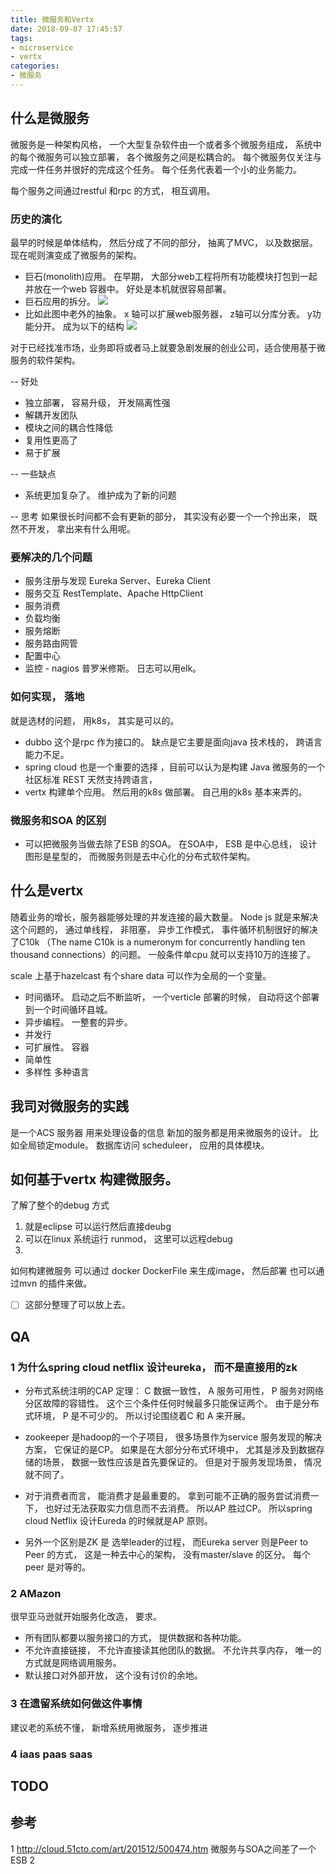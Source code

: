 ```yaml
---
title: 微服务和Vertx
date: 2018-09-07 17:45:57
tags: 
- microservice
- vertx
categories: 
- 微服务
---
```


## 什么是微服务

微服务是一种架构风格， 一个大型复杂软件由一个或者多个微服务组成， 系统中的每个微服务可以独立部署， 各个微服务之间是松耦合的。 每个微服务仅关注与完成一件任务并很好的完成这个任务。 每个任务代表着一个小的业务能力。 

每个服务之间通过restful 和rpc 的方式， 相互调用。 

<!-- more -->

### 历史的演化
最早的时候是单体结构， 然后分成了不同的部分， 抽离了MVC， 以及数据层。 
现在呢则演变成了微服务的架构。 
- 巨石(monolith)应用。 在早期， 大部分web工程将所有功能模块打包到一起并放在一个web 容器中。 好处是本机就很容易部署。 
- 巨石应用的拆分。 
![](123.jpg)
- 比如此图中老外的抽象。 x 轴可以扩展web服务器， z轴可以分库分表。 y功能分开。 
成为以下的结构
![](234.jpg)


对于已经找准市场，业务即将或者马上就要急剧发展的创业公司，适合使用基于微服务的软件架构。

--  好处 
- 独立部署， 容易升级， 开发隔离性强
- 解耦开发团队
- 模块之间的耦合性降低
- 复用性更高了
- 易于扩展

-- 一些缺点
- 系统更加复杂了。 维护成为了新的问题


-- 思考
如果很长时间都不会有更新的部分， 其实没有必要一个一个拎出来， 既然不开发， 拿出来有什么用呢。 

### 要解决的几个问题
- 服务注册与发现    Eureka Server、Eureka Client
- 服务交互  RestTemplate、Apache HttpClient
- 服务消费  
- 负载均衡  
- 服务熔断
- 服务路由网管
- 配置中心
- 监控  - nagios 普罗米修斯。 日志可以用elk。 

### 如何实现， 落地
就是选材的问题， 用k8s， 其实是可以的。 
- dubbo 这个是rpc 作为接口的。 缺点是它主要是面向java 技术栈的， 跨语言能力不足。 
- spring cloud 也是一个重要的选择  ，目前可以认为是构建 Java 微服务的一个社区标准
REST 天然支持跨语言， 
- vertx 构建单个应用。 然后用的k8s 做部署。 自己用的k8s 基本来弄的。 

### 微服务和SOA 的区别
- 可以把微服务当做去除了ESB 的SOA。 在SOA中， ESB 是中心总线， 设计图形是星型的， 而微服务则是去中心化的分布式软件架构。 

## 什么是vertx

随着业务的增长，服务器能够处理的并发连接的最大数量。 
Node js 就是来解决这个问题的， 通过单线程， 非阻塞， 异步工作模式， 事件循环机制很好的解决了C10k （The name C10k is a numeronym for concurrently handling ten thousand connections）的问题。 一般条件单cpu 就可以支持10万的连接了。 

scale 上基于hazelcast 有个share data 可以作为全局的一个变量。 

- 时间循环。 启动之后不断监听， 一个verticle 部署的时候， 自动将这个部署到一个时间循环县城。 
- 异步编程。 一整套的异步。 
- 并发行
- 可扩展性。 容器
- 简单性
- 多样性 多种语言

## 我司对微服务的实践

是一个ACS 服务器 用来处理设备的信息
新加的服务都是用来微服务的设计。 比如全局锁定module。 数据库访问
scheduleer， 应用的具体模块。 

## 如何基于vertx 构建微服务。 

了解了整个的debug 方式
1. 就是eclipse 可以运行然后直接deubg
2. 可以在linux 系统运行 runmod， 这里可以远程debug
3. 

如何构建微服务
可以通过 docker  DockerFile 来生成image， 然后部署
也可以通过mvn 的插件来做。 
- [ ] 这部分整理了可以放上去。 

## QA 

### 1 为什么spring cloud netflix 设计eureka， 而不是直接用的zk
- 分布式系统注明的CAP 定理： C 数据一致性， A 服务可用性， P 服务对网络分区故障的容错性。 这个三个条件任何时候最多只能保证两个。 由于是分布式环境， P 是不可少的。 所以讨论围绕着C 和 A 来开展。 
- zookeeper 是hadoop的一个子项目， 很多场景作为service 服务发现的解决方案， 它保证的是CP。 如果是在大部分分布式环境中， 尤其是涉及到数据存储的场景， 数据一致性应该是首先要保证的。 但是对于服务发现场景， 情况就不同了。 
- 对于消费者而言， 能消费才是最重要的。 拿到可能不正确的服务尝试消费一下， 也好过无法获取实力信息而不去消费。 所以AP 胜过CP。 所以spring cloud Netflix 设计Eureda 的时候就是AP 原则。 

- 另外一个区别是ZK 是 选举leader的过程， 而Eureka server 则是Peer to Peer  的方式， 这是一种去中心的架构， 没有master/slave  的区分。 每个peer 是对等的。 

### 2 AMazon
很早亚马逊就开始服务化改造， 要求。 
- 所有团队都要以服务接口的方式， 提供数据和各种功能。 
- 不允许直接链接， 不允许直接读其他团队的数据。 不允许共享内存， 唯一的方式就是网络调用服务。 
- 默认接口对外部开放， 这个没有讨价的余地。 

### 3 在遗留系统如何做这件事情
建议老的系统不懂， 新增系统用微服务， 逐步推进

### 4 iaas paas saas


## TODO

## 参考
1 http://cloud.51cto.com/art/201512/500474.htm
微服务与SOA之间差了一个ESB
2 

